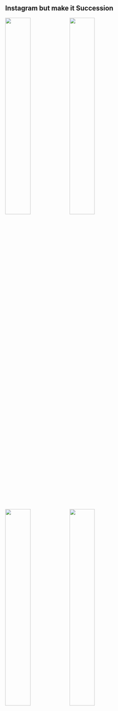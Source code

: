 ## Instagram but make it Succession
<img src="https://github.com/AndreOpollo/Instagram-UI/assets/98306500/983a2966-0180-4043-ba8f-c1750a29a116" width="40%" height="40%">
<img src="https://github.com/AndreOpollo/Instagram-UI/assets/98306500/b88c03fa-2f2e-436b-845f-d6365604ed71" width="40%" height="40%">
<img src="https://github.com/AndreOpollo/Instagram-UI/assets/98306500/6d9d5409-2d81-4987-8889-e8c27ac617be" width="40%" height="40%">
<img src="https://github.com/AndreOpollo/Instagram-UI/assets/98306500/b3b47307-45a7-4149-9d60-50a19d8b1060" width="40%" height="40%">

